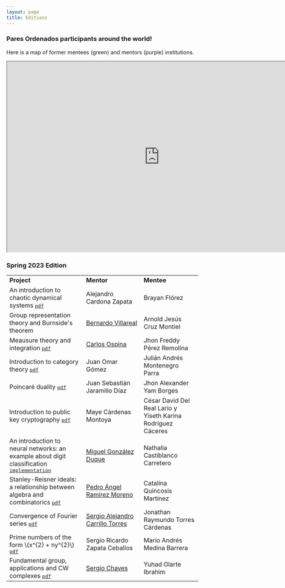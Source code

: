 ```yaml
---
layout: page
title: Editions
---
```


### Pares Ordenados participants around the world! 

Here is a map of former mentees (green) and mentors (purple) institutions.

<div class="google-map">
<p align="center">
<iframe src="https://www.google.com/maps/d/embed?mid=17gvVo-n7jUESZIj9mvyw8PyEfcYkHHQ&ehbc=2E312F" 
width="800" height="500"></iframe>
</p>
</div>

### Spring 2023 Edition
<p align="center">
<table style="width:100%">
  <tr>
    <td style="width:40%"><strong>Project</strong></td>
    <td style="width:30%"><strong>Mentor</strong></td>
    <td><strong>Mentee</strong></td>
  </tr>
  <tr>
    <td>An introduction to chaotic dynamical systems 
      <a href="https://ninyam.github.io/paresordenados/edicionP23/(Alejandro,BrayanF).pdf"><tt>pdf</tt></a>
    </td>
    <td>Alejandro Cardona Zapata</td>
    <td>Brayan Flórez</td>
  </tr>
  <tr>
    <td>Group representation theory and Burnside's theorem</td>
    <td><a href="https://www.matem.unam.mx/~villarreal/">Bernardo Villareal</a></td>
    <td>Arnold Jesús Cruz Montiel</td>
  </tr>
  <tr>
    <td>Meausure theory and integration 
      <a href="https://ninyam.github.io/paresordenados/edicionP23/(Carlos,Jhon%20Freddy).pdf"><tt>pdf</tt></a>
    </td>
    <td><a href="https://www.math.utah.edu/~ospina/">Carlos Ospina</a></td>
    <td>Jhon Freddy Pérez Remolina</td>
  </tr>
  <tr>
    <td>Introduction to category theory 
      <a href="https://ninyam.github.io/paresordenados/edicionP23/(Juan%20Omar,Julian%20Andres).pdf"><tt>pdf</tt></a>
    </td>
    <td>Juan Omar Gómez</td>
    <td>Julián Andrés Montenegro Parra</td>
  </tr>
  <tr>
    <td>Poincaré duality
      <a href="https://ninyam.github.io/paresordenados/edicionP23/(Juan%20Sebastian,Jhon%20Alexander).pdf"><tt>pdf</tt></a>
    </td>
    <td>Juan Sebastián Jaramillo Díaz</td>
    <td>Jhon Alexander Yam Borges</td>
  </tr>
  <tr>
    <td>Introduction to public key cryptography
      <a href="https://ninyam.github.io/paresordenados/edicionP23/(Maye,Cesar+Yiseth).pdf"><tt>pdf</tt></a>
    </td>
    <td>Maye Cárdenas Montoya</td>
    <td>César David Del Real Lario y Yiseth Karina Rodríguez Cáceres</td>
  </tr>
  <tr>
    <td>An introduction to neural networks: an example about digit classification
      <a href="https://github.com/nathalia1128/pares_ordenados_2"><tt>implementation</tt></a>
    </td>
    <td><a href="https://www.miguelgondu.com/about/">Miguel González Duque</a></td>
    <td>Nathalia Castiblanco Carretero</td>
  </tr>
  <tr>
    <td>Stanley-Reisner ideals: a relationship between algebra and combinatorics
      <a href="https://ninyam.github.io/paresordenados/edicionP23/(Pedro,Catalina).pdf"><tt>pdf</tt></a>
    </td>
    <td><a href="https://sites.google.com/cimat.mx/pedro-ramirez-moreno/home-page">Pedro Ángel Ramírez Moreno</a></td>
    <td>Catalina Quincosis Martínez</td>
  </tr>
  <tr>
    <td>Convergence of Fourier series 
      <a href="https://ninyam.github.io/paresordenados/edicionP23/(Sergio%20Alejandro,Jonathan%20Raymundo).pdf"><tt>pdf</tt></a>
    </td>
    <td><a href="https://sergiocarrillo3026.wixsite.com/scarrillomath">Sergio Alejandro Carrillo Torres</a></td>
    <td>Jonathan Raymundo Torres Cárdenas</td>
  </tr>
  <tr>
    <td>Prime numbers of the form \(x^{2} + ny^{2}\) 
      <a href="https://ninyam.github.io/paresordenados/edicionP23/(Sergio%20Ricardo,Mario%20Andres).pdf"><tt>pdf</tt></a>
    </td>
    <td>Sergio Ricardo Zapata Ceballos</td>
    <td>Mario Andrés Medina Barrera</td>
  </tr>
  <tr>
    <td>Fundamental group, applications and CW complexes 
      <a href="https://ninyam.github.io/paresordenados/edicionP23/(Sergio,Yuhad).pdf"><tt>pdf</tt></a>
    </td>
    <td><a href="https://schavesr.com/">Sergio Chaves</a></td>
    <td>Yuhad Olarte Ibrahim</td>
  </tr>
</table>
</p>

